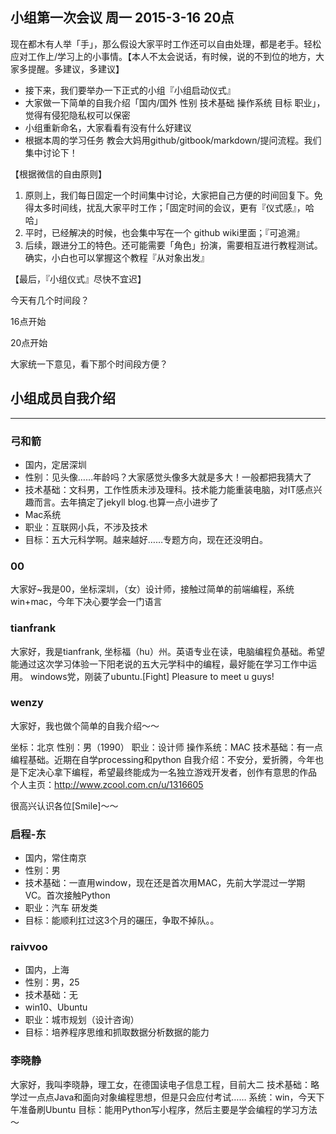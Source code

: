 ## 小组第一次会议 周一 2015-3-16 20点

现在都木有人举「手」，那么假设大家平时工作还可以自由处理，都是老手。轻松应对工作上/学习上的小事情。【本人不太会说话，有时候，说的不到位的地方，大家多提醒。多建议，多建议】

- 接下来，我们要举办一下正式的小组『小组启动仪式』
- 大家做一下简单的自我介绍「国内/国外 性别 技术基础 操作系统 目标 职业」，觉得有侵犯隐私权可以保密
- 小组重新命名，大家看看有没有什么好建议
- 根据本周的学习任务 教会大妈用github/gitbook/markdown/提问流程。我们集中讨论下！

【根据微信的自由原则】

1. 原则上，我们每日固定一个时间集中讨论，大家把自己方便的时间回复下。免得太多时间线，扰乱大家平时工作；「固定时间的会议，更有『仪式感』，哈哈」
2. 平时，已经解决的时候，也会集中写在一个 github wiki里面；『可追溯』
3. 后续，跟进分工的特色。还可能需要「角色」扮演，需要相互进行教程测试。确实，小白也可以掌握这个教程『从对象出发』

【最后，『小组仪式』尽快不宜迟】

今天有几个时间段？

16点开始

20点开始

大家统一下意见，看下那个时间段方便？

## 小组成员自我介绍

---

### 弓和箭

- 国内，定居深圳
- 性别：见头像……年龄吗？大家感觉头像多大就是多大！一般都把我猜大了
- 技术基础：文科男，工作性质未涉及理科。技术能力能重装电脑，对IT感点兴趣而言。去年搞定了jekyll blog.也算一点小进步了
- Mac系统
- 职业：互联网小兵，不涉及技术
- 目标：五大元科学啊。越来越好……专题方向，现在还没明白。

### 00

大家好~我是00，坐标深圳，（女）设计师，接触过简单的前端编程，系统win+mac，今年下决心要学会一门语言

### tianfrank

大家好，我是tianfrank, 坐标福（hu）州。英语专业在读，电脑编程负基础。希望能通过这次学习体验一下阳老说的五大元学科中的编程，最好能在学习工作中运用。
windows党，刚装了ubuntu.[Fight] Pleasure to meet u guys!

### wenzy

大家好，我也做个简单的自我介绍～～

坐标：北京
性别：男（1990）
职业：设计师
操作系统：MAC
技术基础：有一点编程基础。近期在自学processing和python
自我介绍：不安分，爱折腾，今年也是下定决心拿下编程，希望最终能成为一名独立游戏开发者，创作有意思的作品
个人主页：http://www.zcool.com.cn/u/1316605

很高兴认识各位[Smile]～～

### 启程-东

- 国内，常住南京
- 性别：男
- 技术基础：一直用window，现在还是首次用MAC，先前大学混过一学期VC。首次接触Python
- 职业：汽车 研发类
- 目标：能顺利扛过这3个月的碾压，争取不掉队。。

### raivvoo

- 国内，上海
- 性别：男，25
- 技术基础：无
- win10、Ubuntu
- 职业：城市规划（设计咨询）
- 目标：培养程序思维和抓取数据分析数据的能力

### 李晓静

大家好，我叫李晓静，理工女，在德国读电子信息工程，目前大二
技术基础：略学过一点点Java和面向对象编程思想，但是只会应付考试……
系统：win，今天下午准备刷Ubuntu
目标：能用Python写小程序，然后主要是学会编程的学习方法～